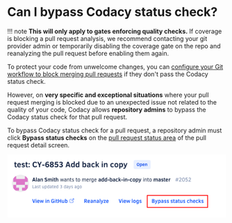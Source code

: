 # Can I bypass Codacy status check?

!!! note **This will only apply to gates enforcing quality checks.** If coverage is blocking a pull request analysis, we recommend contacting your git provider admin or temporarily disabling the coverage gate on the repo and reanalyzing the pull request before enabling them again.

To protect your code from unwelcome changes, you can [configure your Git workflow to block merging pull requests](../../getting-started/integrating-codacy-with-your-git-workflow.md#blocking-pull-requests) if they don't pass the Codacy status check.

However, on **very specific and exceptional situations** where your pull request merging is blocked due to an unexpected issue not related to the quality of your code, Codacy allows **repository admins** to bypass the Codacy status check for that pull request.

To bypass Codacy status check for a pull request, a repository admin must click **Bypass status checks** on the [pull request status area](../../repositories/pull-requests.md#status) of the pull request detail screen.

![Bypass status check for pull request](images/bypass-status-check.png)
